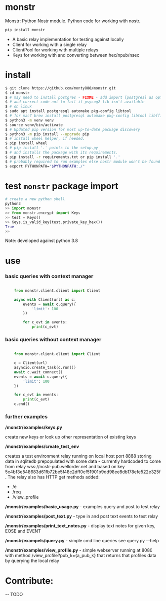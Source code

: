 # monstr

Monstr: Python Nostr module. Python code for working with nostr.

```sh
pip install monstr
```

* A basic relay implementation for testing against locally
* Client for working with a single relay
* ClientPool for working with multiple relays
* Keys for working with and converting between hex/npub/nsec

# install
```sh
$ git clone https://github.com/monty888/monstr.git
$ cd monstr
$ # may need to install postgres - FIXME - add import [postgres] as optional as mainly we don't use
$ # and correct code not to fail if psycog2 lib isn't available
$ # on linux
$ sudo apt install postgresql automake pkg-config libtool
$ # for mac? brew install postgresql automake pkg-config libtool libffi
$ python3 -m venv venv
$ source venv/bin/activate
$ # Updated pip version for most up-to-date package discovery
$ python3 -m pip install --upgrade pip
$ # install wheel helper, if needed.
$ pip install wheel
$ # pip install '.' points to the setup.py
$ # and installs the package with its requirements.
$ pip install -r requirements.txt or pip install '.'
$ # probably required to run examples else nostr module won't be found
$ export PYTHONPATH="$PYTHONPATH:./"
```

# test `monstr` package import
```py
# create a new python shell
python3
>> import monstr
>> from monstr.encrypt import Keys
>> test = Keys()
>> Keys.is_valid_key(test.private_key_hex())
True
>>
```

Note: developed against python 3.8

# use 

### basic queries with context manager
```python

    from monstr.client.client import Client

    async with Client(url) as c:
        events = await c.query({
            'limit': 100
        })

        for c_evt in events:
            print(c_evt)
```
### basic queries without context manager

```python

    from monstr.client.client import Client

    c = Client(url)
    asyncio.create_task(c.run())
    await c.wait_connect()
    events = await c.query({
        'limit': 100
    })

    for c_evt in events:
        print(c_evt)
    c.end()
```

### further examples

**/monstr/examples/keys.py**  

create new keys or look up other representation of existing keys  

**/monstr/examples/create_test_env**  

creates a test environment relay running on local host port 8888 storing data in sqlitedb
prepopulated with some data - currently hardcoded to come from relay wss://nostr-pub.wellorder.net
and based on key 5c4bf3e548683d61fb72be5f48c2dff0cf51901b9dd98ee8db178efe522e325f. The relay 
also has HTTP get methods added:  
* /e
* /req
* /view_profile

**/monstr/examples/basic_usage.py** - examples query and post to test relay

**/monstr/examples/post_text.py** - type in and post text events to test relay

**/monstr/examples/print_text_notes.py** - display text notes for given key, EOSE and EVENT

**/monstr/exampels/query.py** - simple cmd line queries see query.py --help  

**/monstr/examples/view_profile.py** - simple webserver running at 8080 with method /view_profile?pub_k={a_pub_k} that returns that profiles data by querying the local relay

# Contribute:

-- TODO
